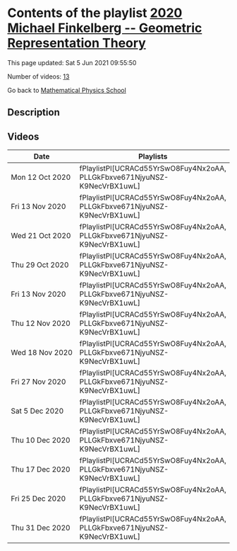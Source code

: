 # Contents of the playlist [2020 Michael Finkelberg -- Geometric Representation Theory](https://www.youtube.com/playlist?list=PLLGkFbxve671NjyuNSZ-K9NecVrBX1uwL)

This page updated: Sat 5 Jun 2021 09:55:50

Number of videos: [13](#videos)

Go back to [Mathematical Physics School](../README.md)

## Description



## Videos

|Date|Playlists|Links|Name|
|---|---|---|---|
| Mon&nbsp;12&nbsp;Oct&nbsp;2020 | fPlaylistPl[UCRACd55YrSwO8Fuy4Nx2oAA, PLLGkFbxve671NjyuNSZ-K9NecVrBX1uwL] |  | [[**e**](https://studio.youtube.com/video/qVrKsO7RKNc/edit "Edit")] [Lecture 2](https://www.youtube.com/watch?v=qVrKsO7RKNc&list=PLLGkFbxve671NjyuNSZ-K9NecVrBX1uwL) |
| Fri&nbsp;13&nbsp;Nov&nbsp;2020 | fPlaylistPl[UCRACd55YrSwO8Fuy4Nx2oAA, PLLGkFbxve671NjyuNSZ-K9NecVrBX1uwL] |  | [[**e**](https://studio.youtube.com/video/nkmeocHoaZ8/edit "Edit")] [Lecture 3](https://www.youtube.com/watch?v=nkmeocHoaZ8&list=PLLGkFbxve671NjyuNSZ-K9NecVrBX1uwL) |
| Wed&nbsp;21&nbsp;Oct&nbsp;2020 | fPlaylistPl[UCRACd55YrSwO8Fuy4Nx2oAA, PLLGkFbxve671NjyuNSZ-K9NecVrBX1uwL] |  | [[**e**](https://studio.youtube.com/video/pNuwiRTWAlk/edit "Edit")] [Lecture 4](https://www.youtube.com/watch?v=pNuwiRTWAlk&list=PLLGkFbxve671NjyuNSZ-K9NecVrBX1uwL) |
| Thu&nbsp;29&nbsp;Oct&nbsp;2020 | fPlaylistPl[UCRACd55YrSwO8Fuy4Nx2oAA, PLLGkFbxve671NjyuNSZ-K9NecVrBX1uwL] |  | [[**e**](https://studio.youtube.com/video/f4stRV0BpW0/edit "Edit")] [Lecture 5](https://www.youtube.com/watch?v=f4stRV0BpW0&list=PLLGkFbxve671NjyuNSZ-K9NecVrBX1uwL) |
| Fri&nbsp;13&nbsp;Nov&nbsp;2020 | fPlaylistPl[UCRACd55YrSwO8Fuy4Nx2oAA, PLLGkFbxve671NjyuNSZ-K9NecVrBX1uwL] |  | [[**e**](https://studio.youtube.com/video/cWzRqw80voI/edit "Edit")] [Lecture 6](https://www.youtube.com/watch?v=cWzRqw80voI&list=PLLGkFbxve671NjyuNSZ-K9NecVrBX1uwL) |
| Thu&nbsp;12&nbsp;Nov&nbsp;2020 | fPlaylistPl[UCRACd55YrSwO8Fuy4Nx2oAA, PLLGkFbxve671NjyuNSZ-K9NecVrBX1uwL] |  | [[**e**](https://studio.youtube.com/video/pNPFDPUHDy4/edit "Edit")] [Lecture 7](https://www.youtube.com/watch?v=pNPFDPUHDy4&list=PLLGkFbxve671NjyuNSZ-K9NecVrBX1uwL) |
| Wed&nbsp;18&nbsp;Nov&nbsp;2020 | fPlaylistPl[UCRACd55YrSwO8Fuy4Nx2oAA, PLLGkFbxve671NjyuNSZ-K9NecVrBX1uwL] |  | [[**e**](https://studio.youtube.com/video/jw1_KZi8BMs/edit "Edit")] [Lecture 8](https://www.youtube.com/watch?v=jw1_KZi8BMs&list=PLLGkFbxve671NjyuNSZ-K9NecVrBX1uwL) |
| Fri&nbsp;27&nbsp;Nov&nbsp;2020 | fPlaylistPl[UCRACd55YrSwO8Fuy4Nx2oAA, PLLGkFbxve671NjyuNSZ-K9NecVrBX1uwL] |  | [[**e**](https://studio.youtube.com/video/gL09L2J3E98/edit "Edit")] [Lecture 9](https://www.youtube.com/watch?v=gL09L2J3E98&list=PLLGkFbxve671NjyuNSZ-K9NecVrBX1uwL) |
| Sat&nbsp;5&nbsp;Dec&nbsp;2020 | fPlaylistPl[UCRACd55YrSwO8Fuy4Nx2oAA, PLLGkFbxve671NjyuNSZ-K9NecVrBX1uwL] |  | [[**e**](https://studio.youtube.com/video/uEp1hGVa-sQ/edit "Edit")] [Lecture 10](https://www.youtube.com/watch?v=uEp1hGVa-sQ&list=PLLGkFbxve671NjyuNSZ-K9NecVrBX1uwL) |
| Thu&nbsp;10&nbsp;Dec&nbsp;2020 | fPlaylistPl[UCRACd55YrSwO8Fuy4Nx2oAA, PLLGkFbxve671NjyuNSZ-K9NecVrBX1uwL] |  | [[**e**](https://studio.youtube.com/video/YXRsAAtOcRo/edit "Edit")] [Lecture 11](https://www.youtube.com/watch?v=YXRsAAtOcRo&list=PLLGkFbxve671NjyuNSZ-K9NecVrBX1uwL) |
| Thu&nbsp;17&nbsp;Dec&nbsp;2020 | fPlaylistPl[UCRACd55YrSwO8Fuy4Nx2oAA, PLLGkFbxve671NjyuNSZ-K9NecVrBX1uwL] |  | [[**e**](https://studio.youtube.com/video/QYwezcEDVpY/edit "Edit")] [Lecture 12](https://www.youtube.com/watch?v=QYwezcEDVpY&list=PLLGkFbxve671NjyuNSZ-K9NecVrBX1uwL) |
| Fri&nbsp;25&nbsp;Dec&nbsp;2020 | fPlaylistPl[UCRACd55YrSwO8Fuy4Nx2oAA, PLLGkFbxve671NjyuNSZ-K9NecVrBX1uwL] |  | [[**e**](https://studio.youtube.com/video/BdKrPZ5oZtQ/edit "Edit")] [Lecture 13](https://www.youtube.com/watch?v=BdKrPZ5oZtQ&list=PLLGkFbxve671NjyuNSZ-K9NecVrBX1uwL) |
| Thu&nbsp;31&nbsp;Dec&nbsp;2020 | fPlaylistPl[UCRACd55YrSwO8Fuy4Nx2oAA, PLLGkFbxve671NjyuNSZ-K9NecVrBX1uwL] |  | [[**e**](https://studio.youtube.com/video/e78dvwFNnpE/edit "Edit")] [Lecture 14](https://www.youtube.com/watch?v=e78dvwFNnpE&list=PLLGkFbxve671NjyuNSZ-K9NecVrBX1uwL) |
